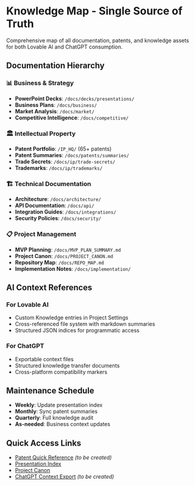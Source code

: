 # Knowledge Map - Single Source of Truth

Comprehensive map of all documentation, patents, and knowledge assets for both Lovable AI and ChatGPT consumption.

## Documentation Hierarchy

### 📊 Business & Strategy
- **PowerPoint Decks**: `/docs/decks/presentations/`
- **Business Plans**: `/docs/business/`
- **Market Analysis**: `/docs/market/`
- **Competitive Intelligence**: `/docs/competitive/`

### 🏛️ Intellectual Property
- **Patent Portfolio**: `/IP_HQ/` (65+ patents)
- **Patent Summaries**: `/docs/patents/summaries/`
- **Trade Secrets**: `/docs/ip/trade-secrets/`
- **Trademarks**: `/docs/ip/trademarks/`

### 🏗️ Technical Documentation
- **Architecture**: `/docs/architecture/`
- **API Documentation**: `/docs/api/`
- **Integration Guides**: `/docs/integrations/`
- **Security Policies**: `/docs/security/`

### 📋 Project Management
- **MVP Planning**: `/docs/MVP_PLAN_SUMMARY.md`
- **Project Canon**: `/docs/PROJECT_CANON.md`
- **Repository Map**: `/docs/REPO_MAP.md`
- **Implementation Notes**: `/docs/implementation/`

## AI Context References

### For Lovable AI
- Custom Knowledge entries in Project Settings
- Cross-referenced file system with markdown summaries
- Structured JSON indices for programmatic access

### For ChatGPT
- Exportable context files
- Structured knowledge transfer documents
- Cross-platform compatibility markers

## Maintenance Schedule
- **Weekly**: Update presentation index
- **Monthly**: Sync patent summaries
- **Quarterly**: Full knowledge audit
- **As-needed**: Business context updates

## Quick Access Links
- [Patent Quick Reference](./PATENT_QUICK_REFERENCE.md) *(to be created)*
- [Presentation Index](./decks/PRESENTATION_INDEX.md)
- [Project Canon](./PROJECT_CANON.md)
- [ChatGPT Context Export](./CHATGPT_CONTEXT.md) *(to be created)*